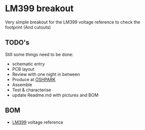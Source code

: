 # LM399 breakout
Very simple breakout for the LM399 voltage reference to check the footprint (And cutouts)
## TODO's
Still some things need to be done:
* schematic entry 
* PCB layout
* Review with one night in between
* Produce at [OSHPARK](https://oshpark.com/)
* Assemble
* Test & characterise
* update Readme.md with pictures and BOM
## BOM
* [LM399](https://www.analog.com/media/en/technical-documentation/data-sheets/199399fc.pdf) voltage reference

